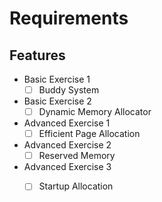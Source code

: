 # Requirements

## Features

- Basic Exercise 1
    - [ ] Buddy System  
- Basic Exercise 2 
    - [ ] Dynamic Memory Allocator 
- Advanced Exercise 1  
    - [ ] Efficient Page Allocation  
- Advanced Exercise 2
    - [ ] Reserved Memory  
- Advanced Exercise 3
    - [ ] Startup Allocation 


